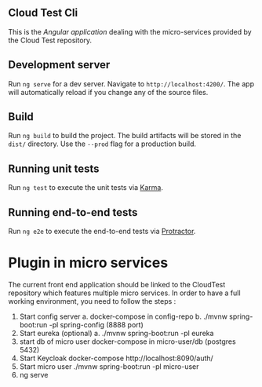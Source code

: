 Cloud Test Cli
--------------

This is the *Angular application* dealing with the micro-services provided by the Cloud Test repository.

## Development server

Run `ng serve` for a dev server. Navigate to `http://localhost:4200/`. The app will automatically reload if you change any of the source files.

## Build

Run `ng build` to build the project. The build artifacts will be stored in the `dist/` directory. Use the `--prod` flag for a production build.

## Running unit tests

Run `ng test` to execute the unit tests via [Karma](https://karma-runner.github.io).

## Running end-to-end tests

Run `ng e2e` to execute the end-to-end tests via [Protractor](http://www.protractortest.org/).


# Plugin in micro services

The current front end application should be linked to the CloudTest repository which features multiple micro services.
In order to have a full working environment, you need to follow the steps :

  1. Start config server
     a. docker-compose in config-repo
     b. ./mvnw spring-boot:run -pl spring-config  (8888 port)
  2. Start eureka (optional)
     a. ./mvnw spring-boot:run -pl eureka
  3. start db of micro user
     docker-compose in micro-user/db (postgres 5432) 
  4. Start Keycloak
    docker-compose
    http://localhost:8090/auth/
  5. Start micro user
     ./mvnw spring-boot:run -pl micro-user
  6. ng serve

